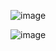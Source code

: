 ![image](https://github.com/LyanJackson/BuscaAlunosSistemaEducacional/assets/131909668/da6bb9ba-86e4-4b2f-87a0-0aedd08fb836)

![image](https://github.com/LyanJackson/BuscaAlunosSistemaEducacional/assets/131909668/e7354943-3c97-4df9-b1f2-4faf65fb2f1b)
